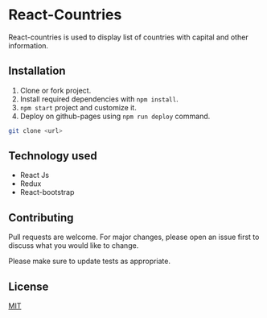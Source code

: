 # React-Countries

React-countries is used to display list of countries with capital and other information. 

## Installation

1. Clone or fork project.
2. Install required dependencies with `npm install`.
4. `npm start` project and customize it.
5. Deploy on github-pages using `npm run deploy` command.

```bash
git clone <url>
```

## Technology used
  - React Js
  - Redux
  - React-bootstrap

## Contributing
Pull requests are welcome. For major changes, please open an issue first to discuss what you would like to change.

Please make sure to update tests as appropriate.

## License
[MIT](https://choosealicense.com/licenses/mit/)